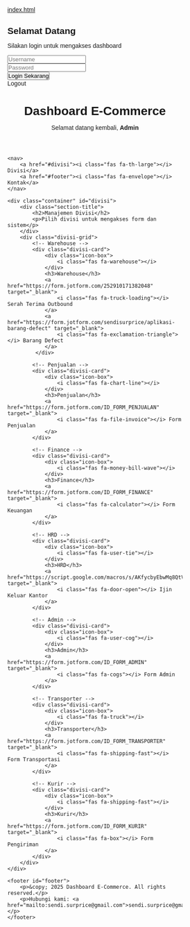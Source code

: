 [index.html](https://github.com/user-attachments/files/23016881/index.html)
<html lang="id">
<head>
<meta charset="UTF-8">
<meta name="viewport" content="width=device-width, initial-scale=1.0">
<title>Dashboard E-Commerce | Admin Panel</title>
<link href="https://fonts.googleapis.com/css2?family=Poppins:wght@300;400;500;600;700&display=swap" rel="stylesheet">
<link rel="stylesheet" href="https://cdnjs.cloudflare.com/ajax/libs/font-awesome/6.4.0/css/all.min.css"/>
<style>
* {
    margin: 0;
    padding: 0;
    box-sizing: border-box;
    font-family: 'Poppins', sans-serif;
}

body {
    background: linear-gradient(135deg, #667eea 0%, #764ba2 100%);
    min-height: 100vh;
}

/* ===== LOGIN PAGE ===== */
.login-wrapper {
    min-height: 100vh;
    display: flex;
    align-items: center;
    justify-content: center;
    padding: 20px;
    background: linear-gradient(135deg, #ee7752 0%, #e73c7e 50%, #23a6d5 100%);
    position: relative;
    overflow: hidden;
}

.login-wrapper::before {
    content: '';
    position: absolute;
    width: 500px;
    height: 500px;
    background: rgba(255, 255, 255, 0.1);
    border-radius: 50%;
    top: -250px;
    right: -250px;
    animation: float 6s ease-in-out infinite;
}

.login-wrapper::after {
    content: '';
    position: absolute;
    width: 400px;
    height: 400px;
    background: rgba(255, 255, 255, 0.1);
    border-radius: 50%;
    bottom: -200px;
    left: -200px;
    animation: float 8s ease-in-out infinite reverse;
}

@keyframes float {
    0%, 100% { transform: translateY(0px); }
    50% { transform: translateY(20px); }
}

#login-box {
    width: 100%;
    max-width: 450px;
    background: rgba(255, 255, 255, 0.95);
    backdrop-filter: blur(10px);
    padding: 50px 40px;
    border-radius: 20px;
    box-shadow: 0 20px 60px rgba(0, 0, 0, 0.3);
    text-align: center;
    position: relative;
    z-index: 1;
    animation: slideUp 0.5s ease-out;
}

@keyframes slideUp {
    from {
        opacity: 0;
        transform: translateY(30px);
    }
    to {
        opacity: 1;
        transform: translateY(0);
    }
}

#login-box .logo-box {
    width: 80px;
    height: 80px;
    background: linear-gradient(135deg, #ee7752, #e73c7e);
    border-radius: 20px;
    display: flex;
    align-items: center;
    justify-content: center;
    margin: 0 auto 20px;
    box-shadow: 0 10px 25px rgba(231, 60, 126, 0.3);
}

#login-box .logo-box i {
    font-size: 40px;
    color: #fff;
}

#login-box h2 {
    margin-bottom: 10px;
    font-weight: 700;
    color: #333;
    font-size: 1.8em;
}

#login-box p {
    color: #666;
    margin-bottom: 30px;
    font-size: 0.95em;
}

.input-group {
    position: relative;
    margin-bottom: 20px;
}

.input-group i {
    position: absolute;
    left: 18px;
    top: 50%;
    transform: translateY(-50%);
    color: #999;
    font-size: 1.1em;
}

#login-box input {
    width: 100%;
    padding: 15px 15px 15px 50px;
    border-radius: 12px;
    border: 2px solid #e0e0e0;
    font-size: 1em;
    transition: all 0.3s;
    background: #f8f9fa;
}

#login-box input:focus {
    outline: none;
    border-color: #e73c7e;
    background: #fff;
    box-shadow: 0 5px 15px rgba(231, 60, 126, 0.1);
}

#login-box button {
    width: 100%;
    padding: 15px;
    border: none;
    border-radius: 12px;
    background: linear-gradient(135deg, #ee7752, #e73c7e);
    color: #fff;
    font-weight: 600;
    font-size: 1.05em;
    cursor: pointer;
    transition: all 0.3s;
    box-shadow: 0 8px 20px rgba(231, 60, 126, 0.3);
    margin-top: 10px;
}

#login-box button:hover {
    transform: translateY(-2px);
    box-shadow: 0 12px 28px rgba(231, 60, 126, 0.4);
}

#login-box button:active {
    transform: translateY(0);
}

.error {
    background: #fee;
    color: #c33;
    padding: 12px;
    border-radius: 10px;
    margin-bottom: 20px;
    font-weight: 500;
    border-left: 4px solid #c33;
    display: none;
}

.error.show {
    display: block;
}

/* ===== DASHBOARD ===== */
.dashboard-wrapper {
    background: #f5f5f5;
    min-height: 100vh;
    display: none;
}

.dashboard-wrapper.active {
    display: block;
}

header {
    background: linear-gradient(135deg, #ee7752 0%, #e73c7e 50%, #23a6d5 100%);
    color: #fff;
    padding: 60px 20px;
    text-align: center;
    box-shadow: 0 5px 20px rgba(0, 0, 0, 0.1);
    position: relative;
}

header::before {
    content: '';
    position: absolute;
    width: 100%;
    height: 100%;
    top: 0;
    left: 0;
    background: url('data:image/svg+xml,<svg xmlns="http://www.w3.org/2000/svg" viewBox="0 0 1440 320"><path fill="%23ffffff" fill-opacity="0.1" d="M0,96L48,112C96,128,192,160,288,160C384,160,480,128,576,112C672,96,768,96,864,112C960,128,1056,160,1152,160C1248,160,1344,128,1392,112L1440,96L1440,320L1392,320C1344,320,1248,320,1152,320C1056,320,960,320,864,320C768,320,672,320,576,320C480,320,384,320,288,320C192,320,96,320,48,320L0,320Z"></path></svg>') no-repeat bottom;
    background-size: cover;
    opacity: 0.3;
}

.header-content {
    position: relative;
    z-index: 1;
}

header h1 {
    font-size: 2.8em;
    margin-bottom: 10px;
    font-weight: 700;
    text-shadow: 2px 2px 4px rgba(0, 0, 0, 0.2);
}

header p {
    font-size: 1.2em;
    font-weight: 300;
    opacity: 0.95;
}

.logout-btn {
    position: absolute;
    top: 20px;
    right: 20px;
    padding: 12px 24px;
    background: rgba(255, 255, 255, 0.2);
    backdrop-filter: blur(10px);
    color: #fff;
    border-radius: 10px;
    text-decoration: none;
    font-weight: 600;
    transition: all 0.3s;
    border: 2px solid rgba(255, 255, 255, 0.3);
    z-index: 10;
    cursor: pointer;
}

.logout-btn:hover {
    background: rgba(255, 255, 255, 0.3);
    transform: translateY(-2px);
    box-shadow: 0 5px 15px rgba(0, 0, 0, 0.2);
}

nav {
    background: #fff;
    box-shadow: 0 2px 10px rgba(0, 0, 0, 0.1);
    display: flex;
    justify-content: center;
    padding: 0;
    position: sticky;
    top: 0;
    z-index: 1000;
}

nav a {
    padding: 18px 30px;
    text-decoration: none;
    color: #666;
    font-weight: 500;
    transition: all 0.3s;
    position: relative;
    cursor: pointer;
}

nav a::after {
    content: '';
    position: absolute;
    bottom: 0;
    left: 50%;
    transform: translateX(-50%);
    width: 0;
    height: 3px;
    background: linear-gradient(90deg, #ee7752, #e73c7e);
    transition: width 0.3s;
}

nav a:hover {
    color: #e73c7e;
}

nav a:hover::after {
    width: 80%;
}

.container {
    max-width: 1400px;
    margin: 50px auto;
    padding: 0 20px;
}

.section-title {
    text-align: center;
    margin-bottom: 50px;
}

.section-title h2 {
    font-size: 2.5em;
    color: #333;
    margin-bottom: 10px;
    font-weight: 700;
}

.section-title p {
    color: #666;
    font-size: 1.1em;
}

.divisi-grid {
    display: grid;
    grid-template-columns: repeat(auto-fit, minmax(300px, 1fr));
    gap: 30px;
}

.divisi-card {
    background: #fff;
    padding: 35px 25px;
    border-radius: 20px;
    text-align: center;
    box-shadow: 0 10px 30px rgba(0, 0, 0, 0.08);
    transition: all 0.4s cubic-bezier(0.175, 0.885, 0.32, 1.275);
    position: relative;
    overflow: hidden;
}

.divisi-card::before {
    content: '';
    position: absolute;
    top: 0;
    left: 0;
    width: 100%;
    height: 5px;
    background: linear-gradient(90deg, #ee7752, #e73c7e, #23a6d5);
    transform: scaleX(0);
    transition: transform 0.3s;
}

.divisi-card:hover::before {
    transform: scaleX(1);
}

.divisi-card:hover {
    transform: translateY(-10px);
    box-shadow: 0 20px 40px rgba(0, 0, 0, 0.15);
}

.icon-box {
    width: 80px;
    height: 80px;
    background: linear-gradient(135deg, #ee7752, #e73c7e);
    border-radius: 20px;
    display: flex;
    align-items: center;
    justify-content: center;
    margin: 0 auto 20px;
    transition: all 0.3s;
}

.divisi-card:hover .icon-box {
    transform: rotateY(360deg);
}

.divisi-card i {
    font-size: 35px;
    color: #fff;
}

.divisi-card h3 {
    margin-bottom: 20px;
    font-size: 1.4em;
    font-weight: 600;
    color: #333;
}

.divisi-card a {
    display: block;
    padding: 12px 20px;
    margin: 10px 0;
    background: linear-gradient(135deg, #f5f5f5, #e8e8e8);
    color: #333;
    text-decoration: none;
    border-radius: 12px;
    font-weight: 500;
    transition: all 0.3s;
    font-size: 0.95em;
}

.divisi-card a:hover {
    background: linear-gradient(135deg, #ee7752, #e73c7e);
    color: #fff;
    transform: translateX(5px);
    box-shadow: 0 5px 15px rgba(231, 60, 126, 0.3);
}

footer {
    text-align: center;
    padding: 40px 20px;
    margin-top: 80px;
    background: #fff;
    color: #666;
    font-size: 0.95em;
    box-shadow: 0 -5px 20px rgba(0, 0, 0, 0.05);
}

footer a {
    color: #e73c7e;
    text-decoration: none;
    font-weight: 500;
}

footer a:hover {
    text-decoration: underline;
}

.hidden {
    display: none;
}

/* Responsive */
@media(max-width: 768px) {
    header h1 {
        font-size: 2em;
    }
    
    .section-title h2 {
        font-size: 1.8em;
    }
    
    .divisi-grid {
        grid-template-columns: 1fr;
    }
    
    nav {
        flex-wrap: wrap;
    }
    
    nav a {
        padding: 15px 20px;
        font-size: 0.9em;
    }
    
    .logout-btn {
        position: relative;
        top: auto;
        right: auto;
        display: inline-block;
        margin-top: 20px;
    }
}
</style>
</head>
<body>

<!-- LOGIN PAGE -->
<div class="login-wrapper" id="loginPage">
    <div id="login-box">
        <div class="logo-box">
            <i class="fas fa-shopping-bag"></i>
        </div>
        <h2>Selamat Datang</h2>
        <p>Silakan login untuk mengakses dashboard</p>
        <div class="error" id="errorMsg">
            <i class="fas fa-exclamation-circle"></i> <span id="errorText"></span>
        </div>
        <form id="loginForm">
            <div class="input-group">
                <i class="fas fa-user"></i>
                <input type="text" id="username" placeholder="Username" required autocomplete="username">
            </div>
            <div class="input-group">
                <i class="fas fa-lock"></i>
                <input type="password" id="password" placeholder="Password" required autocomplete="current-password">
            </div>
            <button type="submit">
                <i class="fas fa-sign-in-alt"></i> Login Sekarang
            </button>
        </form>
    </div>
</div>

<!-- DASHBOARD -->
<div class="dashboard-wrapper" id="dashboardPage">
    <span class="logout-btn" id="logoutBtn">
        <i class="fas fa-sign-out-alt"></i> Logout
    </span>
    <header>
        <div class="header-content">
            <h1><i class="fas fa-chart-line"></i> Dashboard E-Commerce</h1>
            <p>Selamat datang kembali, <strong id="usernameDisplay">Admin</strong></p>
        </div>
    </header>

    <nav>
        <a href="#divisi"><i class="fas fa-th-large"></i> Divisi</a>
        <a href="#footer"><i class="fas fa-envelope"></i> Kontak</a>
    </nav>

    <div class="container" id="divisi">
        <div class="section-title">
            <h2>Manajemen Divisi</h2>
            <p>Pilih divisi untuk mengakses form dan sistem</p>
        </div>
        <div class="divisi-grid">
            <!-- Warehouse -->
            <div class="divisi-card">
                <div class="icon-box">
                    <i class="fas fa-warehouse"></i>
                </div>
                <h3>Warehouse</h3>
                <a href="https://form.jotform.com/252910171382048" target="_blank">
                    <i class="fas fa-truck-loading"></i> Serah Terima Outbound
                </a>
                <a href="https://form.jotform.com/sendisurprice/aplikasi-barang-defect" target="_blank">
                    <i class="fas fa-exclamation-triangle"></i> Barang Defect
                </a>
             </div>

            <!-- Penjualan -->
            <div class="divisi-card">
                <div class="icon-box">
                    <i class="fas fa-chart-line"></i>
                </div>
                <h3>Penjualan</h3>
                <a href="https://form.jotform.com/ID_FORM_PENJUALAN" target="_blank">
                    <i class="fas fa-file-invoice"></i> Form Penjualan
                </a>
            </div>

            <!-- Finance -->
            <div class="divisi-card">
                <div class="icon-box">
                    <i class="fas fa-money-bill-wave"></i>
                </div>
                <h3>Finance</h3>
                <a href="https://form.jotform.com/ID_FORM_FINANCE" target="_blank">
                    <i class="fas fa-calculator"></i> Form Keuangan
                </a>
            </div>

            <!-- HRD -->
            <div class="divisi-card">
                <div class="icon-box">
                    <i class="fas fa-user-tie"></i>
                </div>
                <h3>HRD</h3>
                <a href="https://script.google.com/macros/s/AKfycbyEbwMq8QtVwTzy3wRoX791PeppsmM7_NQeoB5HLtAd0zJInVhtkcpDrWGcFoYIoeBkoA/exec" target="_blank">
                    <i class="fas fa-door-open"></i> Ijin Keluar Kantor
                </a>
            </div>

            <!-- Admin -->
            <div class="divisi-card">
                <div class="icon-box">
                    <i class="fas fa-user-cog"></i>
                </div>
                <h3>Admin</h3>
                <a href="https://form.jotform.com/ID_FORM_ADMIN" target="_blank">
                    <i class="fas fa-cogs"></i> Form Admin
                </a>
            </div>

            <!-- Transporter -->
            <div class="divisi-card">
                <div class="icon-box">
                    <i class="fas fa-truck"></i>
                </div>
                <h3>Transporter</h3>
                <a href="https://form.jotform.com/ID_FORM_TRANSPORTER" target="_blank">
                    <i class="fas fa-shipping-fast"></i> Form Transportasi
                </a>
            </div>

            <!-- Kurir -->
            <div class="divisi-card">
                <div class="icon-box">
                    <i class="fas fa-shipping-fast"></i>
                </div>
                <h3>Kurir</h3>
                <a href="https://form.jotform.com/ID_FORM_KURIR" target="_blank">
                    <i class="fas fa-box"></i> Form Pengiriman
                </a>
            </div>
        </div>
    </div>

    <footer id="footer">
        <p>&copy; 2025 Dashboard E-Commerce. All rights reserved.</p>
        <p>Hubungi kami: <a href="mailto:sendi.surprice@gmail.com">sendi.surprice@gmail.com</a></p>
    </footer>
</div>

<script>
// Login credentials
const VALID_USERNAME = 'admin';
const VALID_PASSWORD = 'admin1234';

// Elements
const loginForm = document.getElementById('loginForm');
const loginPage = document.getElementById('loginPage');
const dashboardPage = document.getElementById('dashboardPage');
const errorMsg = document.getElementById('errorMsg');
const errorText = document.getElementById('errorText');
const logoutBtn = document.getElementById('logoutBtn');
const usernameDisplay = document.getElementById('usernameDisplay');

// Check if user is already logged in
window.addEventListener('DOMContentLoaded', () => {
    const isLoggedIn = sessionStorage.getItem('isLoggedIn');
    const username = sessionStorage.getItem('username');
    
    if (isLoggedIn === 'true' && username) {
        showDashboard(username);
    }
});

// Login form submit
loginForm.addEventListener('submit', (e) => {
    e.preventDefault();
    
    const username = document.getElementById('username').value.trim();
    const password = document.getElementById('password').value.trim();
    
    if (username === VALID_USERNAME && password === VALID_PASSWORD) {
        // Save login state
        sessionStorage.setItem('isLoggedIn', 'true');
        sessionStorage.setItem('username', username);
        
        // Hide error
        errorMsg.classList.remove('show');
        
        // Show dashboard
        showDashboard(username);
    } else {
        // Show error
        errorText.textContent = 'Username atau Password salah!';
        errorMsg.classList.add('show');
        
        // Shake animation
        loginForm.style.animation = 'none';
        setTimeout(() => {
            loginForm.style.animation = '';
        }, 10);
    }
});

// Logout button
logoutBtn.addEventListener('click', () => {
    sessionStorage.removeItem('isLoggedIn');
    sessionStorage.removeItem('username');
    
    loginPage.style.display = 'flex';
    dashboardPage.classList.remove('active');
    
    // Clear form
    document.getElementById('username').value = '';
    document.getElementById('password').value = '';
    errorMsg.classList.remove('show');
});

// Show dashboard function
function showDashboard(username) {
    loginPage.style.display = 'none';
    dashboardPage.classList.add('active');
    usernameDisplay.textContent = username;
}

// Smooth scroll for navigation
document.querySelectorAll('nav a').forEach(anchor => {
    anchor.addEventListener('click', function(e) {
        const href = this.getAttribute('href');
        if (href.startsWith('#')) {
            e.preventDefault();
            const target = document.querySelector(href);
            if (target) {
                target.scrollIntoView({
                    behavior: 'smooth',
                    block: 'start'
                });
            }
        }
    });
});
</script>

</body>
</html>
